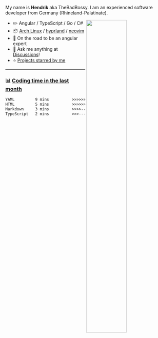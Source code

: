 My name is **Hendrik** aka TheBadBossy. I am an experienced software developer from Germany (Rhineland-Palatinate).

<picture>
    <source media="(prefers-color-scheme: dark)" srcset="https://github-readme-stats-ouuan.vercel.app/api?username=BadBossy&theme=dark&show_icons=true">
    <img align="right" width="50%" src="https://github-readme-stats-ouuan.vercel.app/api?username=BadBossy&show_icons=true">
</picture>

-   :pencil2: Angular / TypeScript / Go / C#
-   :package: [Arch Linux](https://wiki.archlinux.org/title/Arch_Linux) / [hyprland](https://hyprland.org/) / [neovim](https://neovim.io/)
-   :seedling: On the road to be an angular expert
-   :thought_balloon: Ask me anything at [Discussions](https://github.com/BadBossy/BadBossy/discussions/new)!
-   :star: [Projects starred by me](AWESOME-STARS.md)
---

### :bar_chart: [Coding time in the last month](https://github.com/muety/wakapi)

<!--START_SECTION:waka-->

```txt
YAML         9 mins          >>>>>>>>>>>--------------   45.83 %
HTML         5 mins          >>>>>>>------------------   27.85 %
Markdown     3 mins          >>>>---------------------   15.55 %
TypeScript   2 mins          >>>----------------------   10.77 %
```

<!--END_SECTION:waka-->
